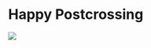 # Happy Postcrossing

![](https://blog.nycdatascience.com/wp-content/uploads/2016/11/Screen-Shot-2017-01-22-at-10.50.20-PM.png)

